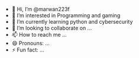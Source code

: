 - 👋 Hi, I’m @marwan223f
- 👀 I’m interested in Programming and gaming
- 🌱 I’m currently learning python and cybersecurity 
- 💞️ I’m looking to collaborate on ...
- 📫 How to reach me ...
- 😄 Pronouns: ...
- ⚡ Fun fact: ...

<!---
marwan223f/marwan223f is a ✨ special ✨ repository because its `README.md` (this file) appears on your GitHub profile.
You can click the Preview link to take a look at your changes.
--->
